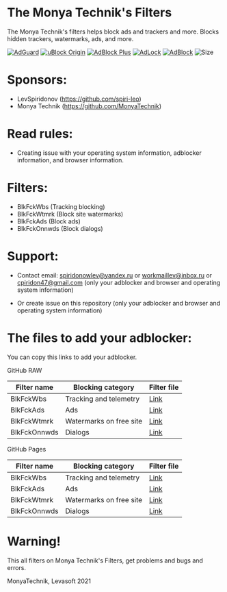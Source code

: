 # The Monya Technik's Filters
The Monya Technik's filters helps block ads and trackers and more. Blocks hidden trackers, watermarks, ads, and more.

[![AdGuard](https://img.shields.io/badge/AdGuard-supports-green.svg)](https://img.shields.io/badge/AdGuard-supports-green.svg)
[![uBlock Origin](https://img.shields.io/badge/uBlock-supports-green.svg)](https://img.shields.io/badge/uBlock-supports-green.svg)
[![AdBlock Plus](https://img.shields.io/badge/AdBlockPlus-supports-green.svg)](https://img.shields.io/badge/AdBlockPlus-supports-green.svg)
[![AdLock](https://img.shields.io/badge/AdLock-supports-green.svg)](https://img.shields.io/badge/AdLock-supports-green.svg)
[![AdBlock](https://img.shields.io/badge/AdBlock-supports-green.svg)](https://img.shields.io/badge/AdBlock-supports-green.svg)
![Size](https://img.shields.io/github/repo-size/MonyaTechnik/themtfilters.svg)

# Sponsors:
+ LevSpiridonov (https://github.com/spiri-leo)
+ Monya Technik (https://github.com/MonyaTechnik)

# Read rules:
+ Creating issue with your operating system information, adblocker information, and browser information.

# Filters:
+ BlkFckWbs (Tracking blocking)
+ BlkFckWtmrk (Block site watermarks)
+ BlkFckAds (Block ads)
+ BlkFckOnnwds (Block dialogs)

# Support:
* Contact email: spiridonowlev@yandex.ru or workmaillev@inbox.ru or cpiridon47@gmail.com (only your adblocker and browser and operating system information)

* Or create issue on this repository (only your adblocker and browser and operating system information)

# The files to add your adblocker:
You can copy this links to add your adblocker.

GitHub RAW

| Filter name  | Blocking category       | Filter file |
| -----------  | -----------------       | ----------- |
| BlkFckWbs    | Tracking and telemetry  | [Link](https://raw.githubusercontent.com/MonyaTechnik/themtfilters/main/blkfckwbs/blkfckwbs.txt)       |
| BlkFckAds    | Ads                     | [Link](https://raw.githubusercontent.com/MonyaTechnik/themtfilters/main/blkfckads/blkfckads.txt)       |
| BlkFckWtmrk  | Watermarks on free site | [Link](https://raw.githubusercontent.com/MonyaTechnik/themtfilters/main/blkfckwtmrk/blkfckwtmrk.txt)   |
| BlkFckOnnwds | Dialogs                 | [Link](https://raw.githubusercontent.com/MonyaTechnik/themtfilters/main/blkfckonnwds/blkfckonnwds.txt) |

GitHub Pages

| Filter name  | Blocking category       | Filter file |
| -----------  | -----------------       | ----------- |
| BlkFckWbs    | Tracking and telemetry  | [Link](https://monyatechnik.github.io/themtfilters/blkfckwbs/blkfckwbs.txt) |
| BlkFckAds    | Ads                     | [Link](https://monyatechnik.github.io/themtfilters/blkfckads/blkfckads.txt) |
| BlkFckWtmrk  | Watermarks on free site | [Link](https://monyatechnik.github.io/themtfilters/blkfckwtmrk/blkfckwtmrk.txt) |
| BlkFckOnnwds | Dialogs                 | [Link](https://monyatechnik.github.io/themtfilters/blkfckonnwds/blkfckonnwds.txt) |

# Warning!
This all filters on Monya Technik's Filters, get problems and bugs and errors.

MonyaTechnik, Levasoft 2021
